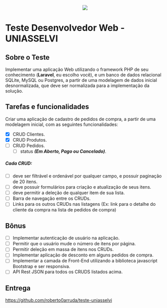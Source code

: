 <p align="center"><img src="https://portal.uniasselvi.com.br/public/img/site/logo.png"></p>

# Teste Desenvolvedor Web - UNIASSELVI

## Sobre o Teste

Implementar uma aplicação Web utilizando o framework PHP de seu conhecimento (**Laravel**, eu escolho você), e um banco de dados relacional SQLite, MySQL ou Postgres, a partir de uma modelagem de dados inicial desnormalizada, que deve ser normalizada para a implementação da solução.

## Tarefas e funcionalidades

Criar uma aplicação de cadastro de pedidos de compra, a partir de uma modelagem inicial, com as seguintes funcionalidades:

- [x] CRUD Clientes.
- [x] CRUD Produtos.
- [ ] CRUD Pedidos.
    - [ ] status **_(Em Aberto, Pago ou Cancelado)_**.
##### Cada CRUD:
- [ ] deve ser filtrável e ordenável por qualquer campo, e possuir paginação de 20 itens.
- [ ] deve possuir formulários para criação e atualização de seus itens.
- [ ] deve permitir a deleção de qualquer item de sua lista.
- [ ] Barra de navegação entre os CRUDs.
- [ ] Links para os outros CRUDs nas listagens (Ex: link para o detalhe do cliente da compra na lista de pedidos de compra)

## Bônus

- [ ] Implementar autenticação de usuário na aplicação.
- [ ] Permitir que o usuário mude o número de itens por página.
- [ ] Permitir deleção em massa de itens nos CRUDs.
- [ ] Implementar aplicação de desconto em alguns pedidos de compra.
- [ ] Implementar a camada de Front-End utilizando a biblioteca javascript Bootstrap e ser responsiva.
- [ ] API Rest JSON para todos os CRUDS listados acima.

## Entrega

https://github.com/roberto0arruda/teste-uniasselvi
